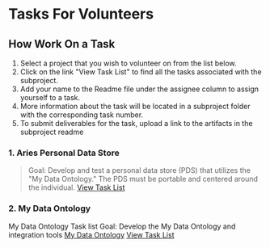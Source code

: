 # Tasks For Volunteers

## How Work On a Task
1. Select a project that you wish to volunteer on from the list below.
2. Click on the link "View Task List" to find all the tasks associated with the subproject.
3. Add your name to the Readme file under the assignee column to assign yourself to a task.
4. More information about the task will be located in a subproject folder with the corresponding task number. 
5. To submit deliverables for the task, upload a link to the artifacts in the subproject readme

### 1. Aries Personal Data Store 
> Goal: Develop and test a personal data store (PDS) that utilizes the "My Data Ontology." The PDS must be portable and centered around the individual. 
[View Task List](https://github.com/I-AM-project/tasks-for-volunteers/tree/main/Aries-Personal-Data-Store)



### 2. My Data Ontology
My Data Ontology Task list
Goal: Develop the My Data Ontology and integration tools
[My Data Ontology](https://github.com/I-AM-project/my-data-ontology)
[View Task List](https://github.com/I-AM-project/tasks-for-volunteers/tree/main/My-Data-Ontology)

